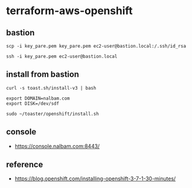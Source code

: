 # terraform-aws-openshift

## bastion
```
scp -i key_pare.pem key_pare.pem ec2-user@bastion.local:/.ssh/id_rsa

ssh -i key_pare.pem ec2-user@bastion.local
```

## install from bastion
```
curl -s toast.sh/install-v3 | bash

export DOMAIN=nalbam.com
export DISK=/dev/sdf

sudo ~/toaster/openshift/install.sh
```

## console
* https://console.nalbam.com:8443/

## reference
* https://blog.openshift.com/installing-openshift-3-7-1-30-minutes/
